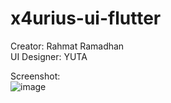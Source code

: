 # x4urius-ui-flutter

Creator: Rahmat Ramadhan <br>
UI Designer: YUTA <br>

Screenshot: <br>
![image](https://user-images.githubusercontent.com/43070505/112404427-eee0cd00-8d42-11eb-8e18-749755a94404.png)
